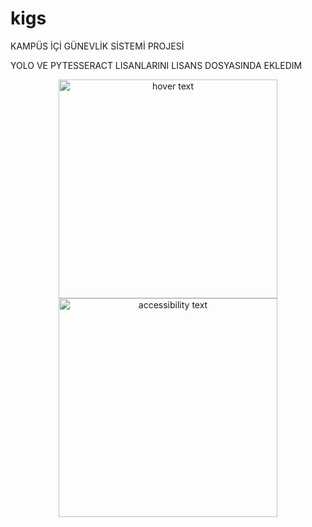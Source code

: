 # kigs
KAMPÜS İÇİ GÜNEVLİK SİSTEMİ PROJESİ

YOLO VE PYTESSERACT LISANLARINI LISANS DOSYASINDA EKLEDIM

<p align="center">
  <img src="your_relative_path_here" width="350" title="hover text">
  <img src="your_relative_path_here_number_2_large_name" width="350" alt="accessibility text">
</p>



